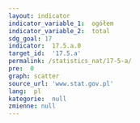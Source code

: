 ```yaml
---
layout: indicator
indicator_variable_1:  ogółem
indicator_variable_2:  total
sdg_goal: 17
indicator:  17.5.a.0
target_id:  '17.5.a'
permalink: /statistics_nat/17-5-a/
pre:  0
graph: scatter
source_url: 'www.stat.gov.pl'
lang:  pl
kategorie:  null
zmienne: null
---
```

